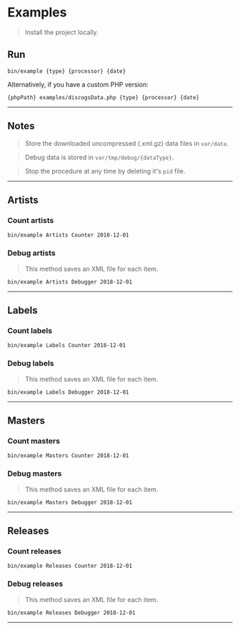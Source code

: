 # Examples

> Install the project locally.

## Run

```
bin/example {type} {processor} {date}
```
Alternatively, if you have a custom PHP version:
```
{phpPath} examples/discogsData.php {type} {processor} {date}
```

---

## Notes

> Store the downloaded uncompressed (.xml.gz) data files in `var/data`.

> Debug data is stored in `var/tmp/debug/{dataType}`.

> Stop the procedure at any time by deleting it's `pid` file.

---

## Artists

### Count artists
```
bin/example Artists Counter 2018-12-01
```

### Debug artists
> This method saves an XML file for each item.

```
bin/example Artists Debugger 2018-12-01
```

---

## Labels

### Count labels
```
bin/example Labels Counter 2018-12-01
```

### Debug labels
> This method saves an XML file for each item.

```
bin/example Labels Debugger 2018-12-01
```

---

## Masters

### Count masters
```
bin/example Masters Counter 2018-12-01
```

### Debug masters
> This method saves an XML file for each item.

```
bin/example Masters Debugger 2018-12-01
```

---

## Releases

### Count releases
```
bin/example Releases Counter 2018-12-01
```

### Debug releases
> This method saves an XML file for each item.

```
bin/example Releases Debugger 2018-12-01
```

---
